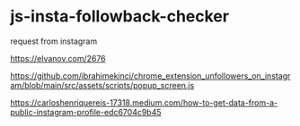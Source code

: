 # js-insta-followback-checker
request from instagram



https://elvanov.com/2676

https://github.com/ibrahimekinci/chrome_extension_unfollowers_on_instagram/blob/main/src/assets/scripts/popup_screen.js

https://carloshenriquereis-17318.medium.com/how-to-get-data-from-a-public-instagram-profile-edc6704c9b45
